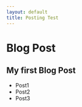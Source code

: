 ```yaml
---
layout: default
title: Posting Test
---
```


# Blog Post
## My first Blog Post
* Post1
* Post2
* Post3
